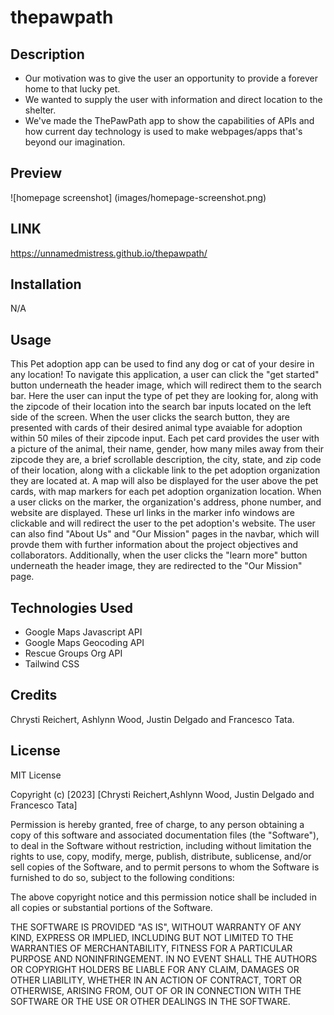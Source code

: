 # thepawpath


## Description

- Our motivation was to give the user an opportunity to provide a forever home to that lucky pet. 
- We wanted to supply the user with information and direct location to the shelter.
- We've made the ThePawPath app to show the capabilities of APIs and how current day technology is used to make webpages/apps that's beyond our imagination.

## Preview    
![homepage screenshot] (images/homepage-screenshot.png)



## LINK  
https://unnamedmistress.github.io/thepawpath/


## Installation

N/A

## Usage

This Pet adoption app can be used to find any dog or cat of your desire in any location! To navigate this application, a user can click the "get started" button underneath the header image, which will redirect them to the search bar. Here the user can input the type of pet they are looking for, along with the zipcode of their location into the search bar inputs located on the left side of the screen. When the user clicks the search button, they are presented with cards of their desired animal type avaiable for adoption within 50 miles of their zipcode input. Each pet card provides the user with a picture of the animal, their name, gender, how many miles away from their zipcode they are, a brief scrollable description, the city, state, and zip code of their location, along with a clickable link to the pet adoption organization they are located at. A map will also be displayed for the user above the pet cards, with map markers for each pet adoption organization location. When a user clicks on the marker, the organization's address, phone number, and website are displayed. These url links in the marker info windows are clickable and will redirect the user to the pet adoption's website. The user can also find "About Us" and "Our Mission" pages in the navbar, which will provde them with further information about the project objectives and collaborators. Additionally, when the user clicks the "learn more" button underneath the header image, they are redirected to the "Our Mission" page.

## Technologies Used
* Google Maps Javascript API
* Google Maps Geocoding API
* Rescue Groups Org API
* Tailwind CSS
  
## Credits

Chrysti Reichert, Ashlynn Wood, Justin Delgado and Francesco Tata.

## License

MIT License

Copyright (c) [2023] [Chrysti Reichert,Ashlynn Wood, Justin Delgado and Francesco Tata]

Permission is hereby granted, free of charge, to any person obtaining a copy
of this software and associated documentation files (the "Software"), to deal
in the Software without restriction, including without limitation the rights
to use, copy, modify, merge, publish, distribute, sublicense, and/or sell
copies of the Software, and to permit persons to whom the Software is
furnished to do so, subject to the following conditions:

The above copyright notice and this permission notice shall be included in all
copies or substantial portions of the Software.

THE SOFTWARE IS PROVIDED "AS IS", WITHOUT WARRANTY OF ANY KIND, EXPRESS OR
IMPLIED, INCLUDING BUT NOT LIMITED TO THE WARRANTIES OF MERCHANTABILITY,
FITNESS FOR A PARTICULAR PURPOSE AND NONINFRINGEMENT. IN NO EVENT SHALL THE
AUTHORS OR COPYRIGHT HOLDERS BE LIABLE FOR ANY CLAIM, DAMAGES OR OTHER
LIABILITY, WHETHER IN AN ACTION OF CONTRACT, TORT OR OTHERWISE, ARISING FROM,
OUT OF OR IN CONNECTION WITH THE SOFTWARE OR THE USE OR OTHER DEALINGS IN THE
SOFTWARE.